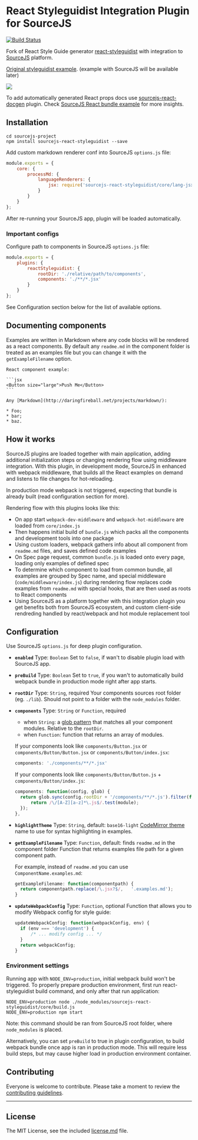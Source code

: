 # React Styleguidist Integration Plugin for SourceJS

[![Build Status](https://travis-ci.org/sourcejs/sourcejs-react-styleguidist.svg?branch=master)](https://travis-ci.org/sourcejs/sourcejs-react-styleguidist)

Fork of React Style Guide generator [react-styleguidist](https://github.com/sapegin/react-styleguidist) with integration to [SourceJS](http://sourcejs.com) platform.

[Original styleguidist example](http://sapegin.github.io/react-styleguidist/).
(example with SourceJS will be available later)

![](https://s3.amazonaws.com/f.cl.ly/items/3i0E1D1L1c1m1s2G1d0y/Screen%20Recording%202015-09-24%20at%2009.49%20AM.gif)

To add automatically generated React props docs use [sourcejs-react-docgen](https://github.com/sourcejs/sourcejs-react-docgen) plugin. Check [SourceJS React bundle example](http://github.com/sourcejs/sourcejs-react-bundle-example) for more insights.

## Installation

```
cd sourcejs-project
npm install sourcejs-react-styleguidist --save
```

Add custom markdown renderer conf into SourceJS `options.js` file:

```javascript
module.exports = {
	core: {
        processMd: {
            languageRenderers: {
                jsx: require('sourcejs-react-styleguidist/core/lang-jsx').processExample
            }
        }
    }
};
```

After re-running your SourceJS app, plugin will be loaded automatically.

### Important configs

Configure path to components in SourceJS `options.js` file:

```javascript
module.exports = {
	plugins: {
		reactStyleguidist: {
			rootDir: './relative/path/to/components',
			components: './**/*.jsx'
		}
	}
};
```

See Configuration section below for the list of available options.

## Documenting components

Examples are written in Markdown where any code blocks will be rendered as a react components. By default any `readme.md` in the component folder is treated as an examples file but you can change it with the `getExampleFilename` option.

	React component example:

	```jsx
	<Button size="large">Push Me</Button>
	```

	Any [Markdown](http://daringfireball.net/projects/markdown/):

	* Foo;
	* bar;
	* baz.

## How it works

SourceJS plugins are loaded together with main application, adding additional initialization steps or changing rendering flow using middleware integration. With this plugin, in development mode, SourceJS in enhanced with webpack middleware, that builds all the React examples on demand and listens to file changes for hot-reloading.

In production mode webpack is not triggered, expecting that bundle is already built (read configuration section for more).

Rendering flow with this plugins looks like this:

* On app start `webpack-dev-middleware` and `webpack-hot-middleware` are loaded from `core/index.js`
* Then happens initial build of `bundle.js` which packs all the components and development tools into one package
* Using custom loaders, webpack gathers info about all component from `readme.md` files, and saves defined code examples
* On Spec page request, common `bundle.js` is loaded onto every page, loading only examples of defined spec
* To determine which component to load from common bundle, all examples are grouped by Spec name, and special middleware (`code/middleware/index.js`) during rendering flow replaces code examples from `readme.md` with special hooks, that are then used as roots to React components
* Using SourceJS as a platform together with this integration plugin you get benefits both from SourceJS ecosystem, and custom client-side rendreding handled by react/webpack and hot module replacement tool

## Configuration

Use SourceJS `options.js` for deep plugin configuration.

* **`enabled`**
  Type: `Boolean`
  Set to `false`, if wan't to disable plugin load with SourceJS app.

* **`preBuild`**
  Type: `Boolean`
  Set to `true`, if you wan't to automatically build webpack bundle in production mode right after app starts.

* **`rootDir`**
  Type: `String`, required
  Your components sources root folder (eg. `./lib`). Should not point to a folder with the `node_modules` folder.

* **`components`**
  Type: `String` or `Function`, required
  - when `String`: a [glob pattern](https://github.com/isaacs/node-glob#glob-primer) that matches all your component modules. Relative to the `rootDir`.
  - when `Function`: function that returns an array of modules.

  If your components look like `components/Button.jsx` or `components/Button/Button.jsx` or `components/Button/index.jsx`:

  ```javascript
  components: './components/**/*.jsx'
  ```

  If your components look like `components/Button/Button.js` + `components/Button/index.js`:

  ```javascript
  components: function(config, glob) {
  	return glob.sync(config.rootDir + '/components/**/*.js').filter(function(module) {
  		return /\/[A-Z][a-z]*\.js$/.test(module);
  	});
  },
  ```

* **`highlightTheme`**
  Type: `String`, default: `base16-light`
  [CodeMirror theme](http://codemirror.net/demo/theme.html) name to use for syntax highlighting in examples.

* **`getExampleFilename`**
  Type: `Function`, default: finds `readme.md` in the component folder
  Function that returns examples file path for a given component path.

  For example, instead of `readme.md` you can use `ComponentName.examples.md`:

  ```javascript
  getExampleFilename: function(componentpath) {
  	return componentpath.replace(/\.jsx?$/,   '.examples.md');
  }
  ```

* **`updateWebpackConfig`**
  Type: `Function`, optional
  Function that allows you to modify Webpack config for style guide:

  ```javascript
  updateWebpackConfig: function(webpackConfig, env) {
  	if (env === 'development') {
  		/* ... modify config ... */
  	}
  	return webpackConfig;
  }
  ```

### Environment settings

Running app with `NODE_ENV=production`, initial webpack build won't be triggered. To properly prepare production environment, first run react-styleguidist build command, and only after that run application:

```
NODE_ENV=production node ./node_modules/sourcejs-react-styleguidist/core/build.js
NODE_ENV=production npm start
```

Note: this command should be ran from SourceJS root folder, where `node_modules` is placed.

Alternatively, you can set `preBuild` to true in plugin configuration, to build webpack bundle once app is ran in production mode. This will require less build steps, but may cause higher load in production environment container.

## Contributing

Everyone is welcome to contribute. Please take a moment to review the [contributing guidelines](contributing.md).

---

## License

The MIT License, see the included [license.md](license.md) file.
